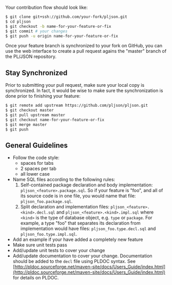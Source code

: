 Your contribution flow should look like:

```sh
$ git clone git+ssh://github.com/your-fork/pljson.git
$ cd pljson
$ git checkout -b name-for-your-feature-or-fix
$ git commit # your changes
$ git push -u origin name-for-your-feature-or-fix
```

Once your feature branch is synchronized to your fork on GitHub, you can use
the web interface to create a pull request agains the "master" branch of the
PL/JSON repository.

## Stay Synchronized

Prior to submitting your pull request, make sure your local copy is
synchronized. In fact, it would be wise to make sure the synchronization is
done prior to finishing your feature:

```sh
$ git remote add upstream https://github.com/pljson/pljson.git
$ git checkout master
$ git pull upstream master
$ git checkout name-for-your-feature-or-fix
$ git merge master
$ git push
```

## General Guidelines

+ Follow the code style:
  + spaces for tabs
  + 2 spaces per tab
  + all lower case
+ Name SQL files according to the following rules:
  1. Self-contained package declaration and body implementation:
     `pljson_<feature>.package.sql`. So if your feature is "foo", and all of
     its source code is in one file, you would name that file:
     `pljson_foo.package.sql`.
  2. Split declaration and implementation files: `pljson_<feature>.<kind>.decl.sql`
     and `pljson_<feature>.<kind>.impl.sql` where `<kind>` is the type of
     database object, e.g. `type` or `package`. For example, a type "foo"
     that separates its declaration from implementation would have files:
     `pljson_foo.type.decl.sql` and `pljson_foo.type.impl.sql`.
+ Add an example if your have added a completely new feature
+ Make sure unit tests pass
+ Add/update unit tests to cover your change
+ Add/update documentation to cover your change. Documentation should be
  added to the `decl` file using PLDOC syntax. See
  [http://pldoc.sourceforge.net/maven-site/docs/Users_Guide/index.html](http://pldoc.sourceforge.net/maven-site/docs/Users_Guide/index.html)
  for details on PLDOC.
